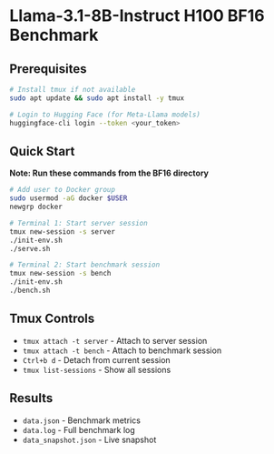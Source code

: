 # Llama-3.1-8B-Instruct H100 BF16 Benchmark

## Prerequisites

```bash
# Install tmux if not available
sudo apt update && sudo apt install -y tmux
```

```bash
# Login to Hugging Face (for Meta-Llama models)
huggingface-cli login --token <your_token>
```

## Quick Start

**Note: Run these commands from the BF16 directory**

```bash
# Add user to Docker group
sudo usermod -aG docker $USER
newgrp docker 
```

```bash
# Terminal 1: Start server session
tmux new-session -s server
./init-env.sh
./serve.sh

# Terminal 2: Start benchmark session  
tmux new-session -s bench
./init-env.sh
./bench.sh
```

## Tmux Controls
- `tmux attach -t server` - Attach to server session
- `tmux attach -t bench` - Attach to benchmark session
- `Ctrl+b d` - Detach from current session
- `tmux list-sessions` - Show all sessions

## Results
- `data.json` - Benchmark metrics
- `data.log` - Full benchmark log
- `data_snapshot.json` - Live snapshot